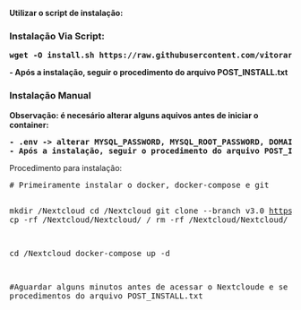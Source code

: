 <b>

Utilizar o script de instalação:

<h3>
Instalação Via Script:
</h3>
<pre>wget -O install.sh https://raw.githubusercontent.com/vitorarend/Nextcloud/Master/install.sh && chmod +x install.sh && sh install.sh
</pre>
- Após a instalação, seguir o procedimento do arquivo POST_INSTALL.txt
<h3>
Instalação Manual
</h3
<h4>
Observação: é necesário alterar alguns aquivos antes de iniciar o container:
 </h4>
  <pre>
- .env -> alterar MYSQL_PASSWORD, MYSQL_ROOT_PASSWORD, DOMAIN_NAME, OVERWRITEHOST, domain
- Após a instalação, seguir o procedimento do arquivo POST_INSTALL.txt
</pre>
    
</b>
Procedimento para instalação:
<pre>
# Primeiramente instalar o docker, docker-compose e git

mkdir /Nextcloud
cd /Nextcloud
git clone --branch v3.0 https://github.com/vitorarend/Nextcloud.git
cp -rf /Nextcloud/Nextcloud/ /
rm -rf /Nextcloud/Nextcloud/

cd /Nextcloud
docker-compose up -d

#Aguardar alguns minutos antes de acessar o Nextcloude e se guir os procedimentos do arquivo POST_INSTALL.txt
</pre>

